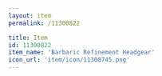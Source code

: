 ```yaml
---
layout: item
permalink: /11300822

title: Item
id: 11300822
item_name: 'Barbaric Refinement Headgear'
icon_url: 'item/icon/11300745.png'
---
```

